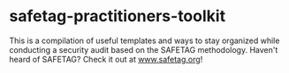 # safetag-practitioners-toolkit
This is a compilation of useful templates and ways to stay organized while conducting a security audit based on the SAFETAG methodology. Haven't heard of SAFETAG? Check it out at www.safetag.org!
